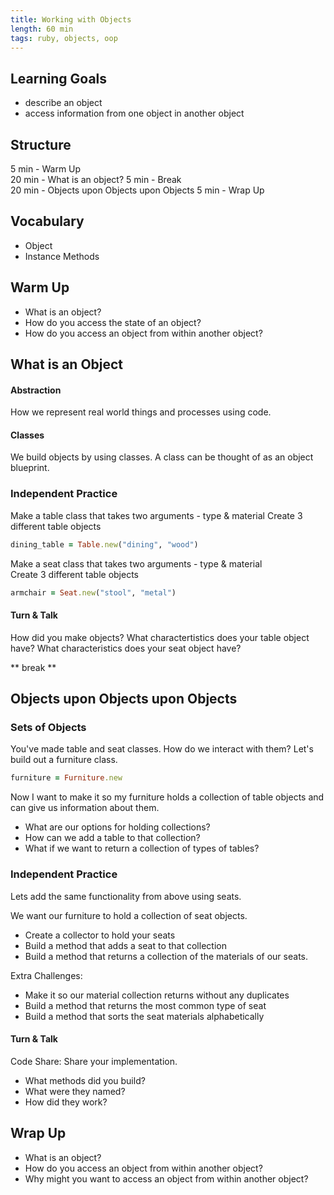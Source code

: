 ```yaml
---
title: Working with Objects
length: 60 min
tags: ruby, objects, oop
---  
```


## Learning Goals  
* describe an object 
* access information from one object in another object  

## Structure  
5 min - Warm Up  
20 min - What is an object?
5 min - Break  
20 min - Objects upon Objects upon Objects
5 min - Wrap Up

## Vocabulary  
* Object
* Instance Methods

## Warm Up  
* What is an object?  
* How do you access the state of an object?  
* How do you access an object from within another object?  

## What is an Object
#### Abstraction  
How we represent real world things and processes using code.  

#### Classes  
We build objects by using classes. A class can be thought of as an object blueprint.   

### Independent Practice  
Make a table class that takes two arguments - type & material 
Create 3 different table objects

```ruby 
dining_table = Table.new("dining", "wood")
``` 
Make a seat class that takes two arguments - type & material  
Create 3 different table objects 

```ruby 
armchair = Seat.new("stool", "metal")
```
#### Turn & Talk  
How did you make objects? What charactertistics does your table object have? What characteristics does your seat object have? 

** break **

## Objects upon Objects upon Objects 
### Sets of Objects  
You've made table and seat classes. How do we interact with them? Let's build out a furniture class.  

```ruby
furniture = Furniture.new
```  

Now I want to make it so my furniture holds a collection of table objects and can give us information about them.     

*  What are our options for holding collections?   
*  How can we add a table to that collection?   
*  What if we want to return a collection of types of tables?  

### Independent Practice  
Lets add the same functionality from above using seats. 

We want our furniture to hold a collection of seat objects.   

*  Create a collector to hold your seats  
*  Build a method that adds a seat to that collection   
*  Build a method that returns a collection of the materials of our seats. 

Extra Challenges:  

*  Make it so our material collection returns without any duplicates  
*  Build a method that returns the most common type of seat  
*  Build a method that sorts the seat materials alphabetically 

#### Turn & Talk  
Code Share: Share your implementation.   

*  What methods did you build?  
  *  What were they named?  
  *  How did they work? 

## Wrap Up  
* What is an object? 
* How do you access an object from within another object? 
* Why might you want to access an object from within another object?

